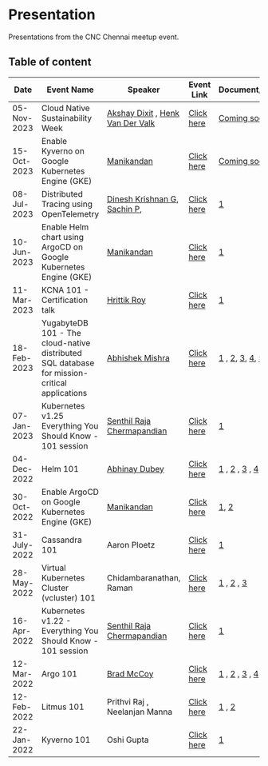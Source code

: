 # Presentation
Presentations from the CNC Chennai meetup event.

## Table of content

| Date  | Event Name | Speaker | Event Link | Document/Presentation |
| --- | --- | --- | --- | --- |
| 05-Nov-2023 | Cloud Native Sustainability Week | [Akshay Dixit](https://twitter.com/kustonaut) , [Henk Van Der Valk](https://twitter.com/HenkvanderValk) | [Click here](https://community.cncf.io/events/details/cncf-chennai-presents-cloud-native-sustainability-week/) | [Coming soon]() |
| 15-Oct-2023 | Enable Kyverno on Google Kubernetes Engine (GKE) | [Manikandan](https://twitter.com/manikandank276) | [Click here](https://community.cncf.io/events/details/cncf-chennai-presents-enable-kyverno-on-google-kubernetes-engine-gke/) | [Coming soon]() |
| 08-Jul-2023 | Distributed Tracing using OpenTelemetry | [Dinesh Krishnan G](https://twitter.com/GDineshKrishna), [Sachin P](https://twitter.com/sachinpmenon),  | [Click here](https://community.cncf.io/events/details/cncf-chennai-presents-distributed-tracing-using-opentelemetry/) | [1](https://github.com/CncChennai/presentation/blob/master/08-Jul-2023%20-%20Distributed%20Tracing%20using%20OpenTelemetry.pdf) |
| 10-Jun-2023 | Enable Helm chart using ArgoCD on Google Kubernetes Engine (GKE) | [Manikandan](https://twitter.com/manikandank276) | [Click here](https://community.cncf.io/events/details/cncf-chennai-presents-enable-helm-chart-using-argocd-on-google-kubernetes-engine-gke/) | [1](https://manikandank276.hashnode.dev/how-to-deploy-helm-chart-on-google-kubernetes-engine-gke-using-argocd) |
| 11-Mar-2023 | KCNA 101 - Certification talk | [Hrittik Roy](https://twitter.com/hrittikhere) | [Click here](https://community.cncf.io/events/details/cncf-chennai-presents-kcna-101-certification-talk/) | [1](https://github.com/CncChennai/presentation/blob/master/11-Mar-2023%20-%20KCNA%20101.pdf) |
| 18-Feb-2023 | YugabyteDB 101 - The cloud-native distributed SQL database for mission-critical applications | [Abhishek Mishra](https://twitter.com/StalwartCoder) | [Click here](https://community.cncf.io/events/details/cncf-chennai-presents-yugabytedb-101-the-cloud-native-distributed-sql-database-for-mission-critical-applications/) | [1](https://docs.yugabyte.com/preview/quick-start/docker/) , [2](https://gist.github.com/abhishekmishragithub/ccb30de96e769fc916975a6804a260fa), [3](https://docs.yugabyte.com/preview/quick-start/docker/), [4](https://slides.com/abhishek-mishra/distributed-databases), [5](https://dev.to/yugabyte/is-cosmosdb-a-new-sql-database-is-citusdb-a-distributed-sql-did-hyperscale-vanished-in-the-hyperspace-472d) , [6](https://www.yugabyte.com/voyager/), [7](https://github.com/yugabyte/yb-voyager) , [8](docs.yugabyte.com/preview/architecture/) |
| 07-Jan-2023 | Kubernetes v1.25 Everything You Should Know - 101 session | [Senthil Raja Chermapandian](https://github.com/senthilrch) | [Click here](https://community.cncf.io/events/details/cncf-chennai-presents-kubernetes-v125-everything-you-should-know-101-session/) | [1](https://github.com/CncChennai/presentation/blob/master/07-Jan-2023%20-%20Kubernetes%20v1.25.pdf) |
| 04-Dec-2022 | Helm 101| [Abhinay Dubey](https://github.com/Abhinav-26) | [Click here](https://community.cncf.io/events/details/cncf-chennai-presents-helm-101/) | [1](https://github.com/Abhinav-26/your-first-helm-chart) , [2](https://devtron.ai/blog/the-ultimate-kubernetes-dashboard-for-helm/) , [3](https://github.com/devtron-labs/devtron) , [4](https://dev.to/abhinavd26/all-about-helm-the-k8s-package-manager-2gmj) |
| 30-Oct-2022 | Enable ArgoCD on Google Kubernetes Engine (GKE) | [Manikandan](https://twitter.com/manikandank276) | [Click here](https://community.cncf.io/events/details/cncf-chennai-presents-enable-argocd-on-google-kubernetes-engine-gke/) | [1](https://manikandank276.hashnode.dev/how-to-deploy-argocd-on-google-kubernetes-engine-gke), [2](https://manikandank276.hashnode.dev/how-to-configure-google-kubernetes-engine-gke-using-argocd) |
| 31-July-2022 | Cassandra 101 | Aaron Ploetz | [Click here](https://community.cncf.io/events/details/cncf-chennai-presents-cassandra-101/) | [1](https://github.com/datastaxdevs/workshop-intro-to-cassandra/blob/master/slides/Presentation.pdf) |
| 28-May-2022  | Virtual Kubernetes Cluster (vcluster) 101 |  Chidambaranathan, Raman | [Click here](https://community.cncf.io/events/details/cncf-chennai-presents-virtual-kubernetes-cluster-101/) | [1](https://github.com/kcdchennai/workshops/blob/main/vcluster-101/presentation/KCD_virtual_kubernetes_cluster.pptx) , [2](https://github.com/kcdchennai/workshops/tree/main/vcluster-101) , [3](https://www.vcluster.com/docs/what-are-virtual-clusters) |
| 16-Apr-2022  | Kubernetes v1.22 - Everything You Should Know - 101 session |  [Senthil Raja Chermapandian](https://github.com/senthilrch) | [Click here](https://community.cncf.io/events/details/cncf-chennai-presents-kubernetes-v122-everything-you-should-know-101-session/) | [1](https://github.com/CncChennai/presentation/blob/master/16-Apr-2022-Kubernetes%20v1.22.pdf) |
| 12-Mar-2022 | Argo 101 | [Brad McCoy]( https://github.com/bradmccoydev) | [Click here](https://community.cncf.io/events/details/cncf-chennai-presents-argo-101/) | [1](https://www.weave.works/technologies/gitops/) , [2](https://github.com/bradmccoydev/argo-demo/blob/main/.github/workflows/ci.yml) , [3](https://github.com/bitnami-labs/sealed-secrets) , [4](https://github.com/bradmccoydev/mentoring) , [5](https://argoproj.github.io/) , [6](https://github.com/cello-proj/cello) |
| 12-Feb-2022 | Litmus 101 | Prithvi Raj , Neelanjan Manna | [Click here](https://community.cncf.io/events/details/cncf-chennai-presents-litmus-101/) | [1](github.com/litmuschaos/litmus) , [2](docs.litmuschaos.io) |
| 22-Jan-2022 | Kyverno 101 | Oshi Gupta | [Click here](https://community.cncf.io/events/details/cncf-chennai-presents-kyverno-101/) | [1](https://cloudyuga.guru/hands_on_lab/kyverno-introduction/) |
